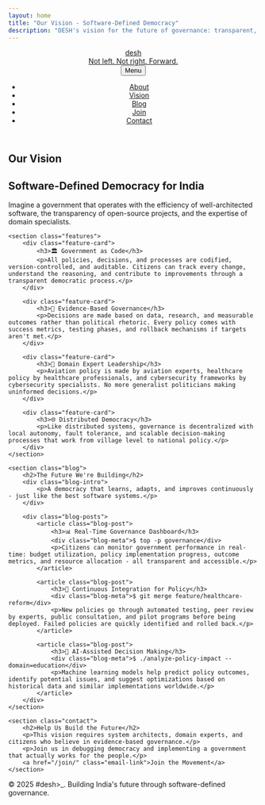 ```yaml
---
layout: home
title: "Our Vision - Software-Defined Democracy"
description: "DESH's vision for the future of governance: transparent, algorithmic, and expert-driven democracy for India."
---
```


<header>
    <nav class="container">
        <a href="/" class="brand">
            <div class="logo">desh</div>
            <div class="tagline-header">Not left. Not right. Forward.</div>
        </a>
        <button class="mobile-menu-toggle" id="mobile-menu-toggle">Menu</button>
        <ul class="nav-links" id="nav-links">
            <li><a href="/about/">About</a></li>
            <li><a href="/vision/" class="active">Vision</a></li>
            <li><a href="/#blog">Blog</a></li>
            <li><a href="/join/">Join</a></li>
            <li><a href="/#contact">Contact</a></li>
        </ul>
    </nav>
</header>

<main class="container">
    <section class="hero">
        <h1>Our Vision</h1>
        <h2>Software-Defined Democracy for India</h2>
        <p>Imagine a government that operates with the efficiency of well-architected software, the transparency of open-source projects, and the expertise of domain specialists.</p>
    </section>

    <section class="features">
        <div class="feature-card">
            <h3>🏛️ Government as Code</h3>
            <p>All policies, decisions, and processes are codified, version-controlled, and auditable. Citizens can track every change, understand the reasoning, and contribute to improvements through a transparent democratic process.</p>
        </div>

        <div class="feature-card">
            <h3>🎯 Evidence-Based Governance</h3>
            <p>Decisions are made based on data, research, and measurable outcomes rather than political rhetoric. Every policy comes with success metrics, testing phases, and rollback mechanisms if targets aren't met.</p>
        </div>

        <div class="feature-card">
            <h3>🔬 Domain Expert Leadership</h3>
            <p>Aviation policy is made by aviation experts, healthcare policy by healthcare professionals, and cybersecurity frameworks by cybersecurity specialists. No more generalist politicians making uninformed decisions.</p>
        </div>

        <div class="feature-card">
            <h3>🌐 Distributed Democracy</h3>
            <p>Like distributed systems, governance is decentralized with local autonomy, fault tolerance, and scalable decision-making processes that work from village level to national policy.</p>
        </div>
    </section>

    <section class="blog">
        <h2>The Future We're Building</h2>
        <div class="blog-intro">
            <p>A democracy that learns, adapts, and improves continuously - just like the best software systems.</p>
        </div>
        
        <div class="blog-posts">
            <article class="blog-post">
                <h3>📊 Real-Time Governance Dashboard</h3>
                <div class="blog-meta">$ top -p governance</div>
                <p>Citizens can monitor government performance in real-time: budget utilization, policy implementation progress, outcome metrics, and resource allocation - all transparent and accessible.</p>
            </article>

            <article class="blog-post">
                <h3>🔄 Continuous Integration for Policy</h3>
                <div class="blog-meta">$ git merge feature/healthcare-reform</div>
                <p>New policies go through automated testing, peer review by experts, public consultation, and pilot programs before being deployed. Failed policies are quickly identified and rolled back.</p>
            </article>

            <article class="blog-post">
                <h3>🤖 AI-Assisted Decision Making</h3>
                <div class="blog-meta">$ ./analyze-policy-impact --domain=education</div>
                <p>Machine learning models help predict policy outcomes, identify potential issues, and suggest optimizations based on historical data and similar implementations worldwide.</p>
            </article>
        </div>
    </section>

    <section class="contact">
        <h2>Help Us Build the Future</h2>
        <p>This vision requires system architects, domain experts, and citizens who believe in evidence-based governance.</p>
        <p>Join us in debugging democracy and implementing a government that actually works for the people.</p>
        <a href="/join/" class="email-link">Join the Movement</a>
    </section>
</main>

<footer class="container">
    <p>&copy; 2025 #desh>_. Building India's future through software-defined governance.</p>
</footer>

<script>
    // Smooth scrolling for navigation links
    document.querySelectorAll('a[href^="#"]').forEach(anchor => {
        anchor.addEventListener('click', function (e) {
            e.preventDefault();
            const target = this.getAttribute('href').substring(1);
            if (target) {
                window.location.href = '/#' + target;
            }
        });
    });

    // Mobile menu toggle functionality
    const mobileMenuToggle = document.getElementById('mobile-menu-toggle');
    const navLinks = document.getElementById('nav-links');

    if (mobileMenuToggle && navLinks) {
        mobileMenuToggle.addEventListener('click', function () {
            navLinks.classList.toggle('active');

            // Update button text
            if (navLinks.classList.contains('active')) {
                this.textContent = 'Close';
            } else {
                this.textContent = 'Menu';
            }
        });

        // Close mobile menu when clicking outside
        document.addEventListener('click', function (e) {
            if (!e.target.closest('nav') && navLinks.classList.contains('active')) {
                navLinks.classList.remove('active');
                mobileMenuToggle.textContent = 'Menu';
            }
        });
    }
</script>